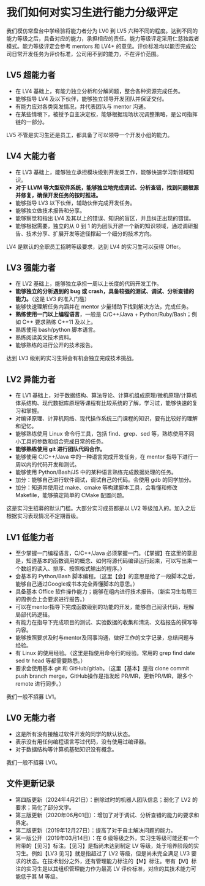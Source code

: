 我们如何对实习生进行能力分级评定
===========================

我们模仿常盘台中学经验将能力者分为 LV0 到 LV5 六种不同的程度。达到不同的能力等级之后，具备对应的能力，承担相应的责任。能力等级评定采用仁慈独裁者模式。能力等级评定会参考 mentors 和 LV4+ 的意见。评价标准均以能否完成公司日常开发任务为评价标准，公司用不到的能力，不在评价范围。

LV5 超能力者
-----------

- 在 LV4 基础上，有能力独立分析和分解问题，整合各种资源完成任务。
- 能够指导 LV4 及以下伙伴，能够独立领导开发团队并保证交付。
- 有能力应对各类突发情况，并代表团队与 mentor 沟通。
- 在某些情境下，被授予自主决定权，能够根据现场状况调整策略，是公司指挥链的一部分。

LV5 不管是实习生还是员工，都具备了可以领导一个开发小组的能力。

LV4 大能力者
-----------

- 在 LV3 基础上，能够独立承担模块级别开发类工作，能够快速学习新领域知识。
- **对于 LLVM 等大型软件系统，能够独立地完成调试、分析查错，找到问题根源并修复，确保开发任务的按时推进。**
- 能够指导 LV3 以下伙伴，辅助伙伴完成开发任务。
- 能够独立做技术报告和分享。
- 能够察觉和指出 LV4 及其以上的错误、知识的盲区，并且纠正出现的错误。
- 能够根据需要，独立的从 0 到 1 的为团队开辟一个新的知识领域，通过调研报告、技术分享、扩展开发等途径撑起一个细分的技术方向。

LV4 是默认的全职员工招聘等级要求，达到 LV4 的实习生可以获得 Offer。

LV3 强能力者
-----------

- 在 LV2 基础上，能够独立承担一周以上长度的代码开发工作。
- **能够独立的分析遇到的 bug 或 crash，具备较强的测试、调试、分析查错的能力。**（这是 LV3 的准入门槛）
- 能够快速理解任务内涵并在 mentor 少量辅助下找到解决方法，完成任务。
- **熟练使用一门以上编程语言**，一般是 C/C++/Java + Python/Ruby/Bash；例如 C++ 要求熟练 C++11 及以上。
- 熟练使用 bash/python 脚本语言。
- 熟练阅读英文技术资料。
- 能够熟练的进行公开的技术报告。

达到 LV3 级别的实习生将会有机会独立完成技术挑战。

LV2 异能力者
-----------

- 在 LV1 基础上，对于数据结构、算法导论、计算机组成原理/微机原理/计算机体系结构、现代数据库原理等课程有比较系统的了解，学习过，能够快速的复习和掌握。
- 对编译原理、计算机网络、现代操作系统三门课程的知识，要有比较好的理解和记忆。
- 能够熟练使用 Linux 命令行工具，包括 find、grep、sed 等，熟练使用不同小工具的参数和组合完成日常的任务。
- **能够熟练使用 git 进行团队代码合作。**
- 能够使用 C/C++/Java 中的一种语言完成开发任务，在 mentor 指导下进行一周以内的代码开发和测试。
- 能够使用 Python/Bash/JS 中的某种语言熟练完成数据处理的任务。
- 加分：能够自己进行软件调试，调试自己的代码。会使用 gdb 的同学加分。
- 加分：知道并使用过 make、cmake 等构建脚本工具，会看懂和修改 Makefile，能够搞定简单的 CMake 配置问题。

这是实习生招募的默认门槛。大部分实习成员都是以 LV2 等级加入的。加入之后根据实习表现情况不定期晋级。

LV1 低能力者
-----------

- 至少掌握一门编程语言，C/C++/Java 必须掌握一门。（【掌握】在这里的意思是，知道基本的函数调用的概念、如何将源代码编译运行起来，可以写出来一个数组的读入、排序、按照格式输出的程序。）
- 会基本的 Python/Bash 脚本编程。（这里【会】的意思是给了一段脚本之后，能够自己通过Google或书本完全弄懂脚本的意思。）
- 具备基本 Office 软件操作能力；能够在组内进行技术报告。（新实习生每周三的周例会上会要求进行报告。）
- 可以在mentor指导下完成函数级别的功能的开发，能够自己阅读代码，理解局部代码逻辑。
- 有能力在指导下完成项目的测试、实验数据的收集和清洗、文档报告的撰写等内容。
- 能够按照要求及时与mentor及同事沟通，做好工作的文字记录，总结问题与经验。
- 有 Linux 的使用经验。（这里是指使用命令行的经验。常用的 grep find date sed tr head 等都需要熟悉。）
- 要求会使用基本 git 和 GitHub/gitlab。（这里【基本】是指 clone commit push branch merge，GitHub操作是指发起 PR/MR，更新PR/MR，跟多个 remote 进行同步。）

我们一般不招募 LV1。

LV0 无能力者
-----------

- 这是所有没有接触过软件开发的同学的默认状态。
- 表示没有用任何编程语言写过代码，没有使用过编译器。
- 对于数据结构等计算机基础知识没有概念。

我们一般不招募 LV0。

文件更新记录
-----------

- 第四版更新（2024年4月21日）：删除过时的机器人团队信息；弱化了 LV2 的要求；简化了部分文字。
- 第三版更新（2020年06月01日）：增加了对于调试、分析查错的能力的要求和界定。
- 第二版更新（2019年12月27日）：提高了对于自主解决问题的能力。
- 第一版公开（2019年03月14日）：在 6 级等级之外，实习生等级可能还有一个附带的【见习】标注。【见习】是指尚未达到制定 LV 等级，处于培养阶段的实习生。例如【LV3 见习】就是指超过了 LV2 等级，但是尚未完全满足 LV3 要求的状态。在技术划分之外，还有管理能力标注的【M】标注。带有【M】标注的实习生是以其组织管理能力作为最高 LV 评价标准，对应的其技术能力可能低于其 M 等级。

